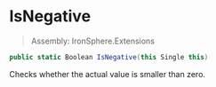 ﻿

# IsNegative

> Assembly: IronSphere.Extensions

```csharp
public static Boolean IsNegative(this Single this)
```

Checks whether the actual value is smaller than zero.

